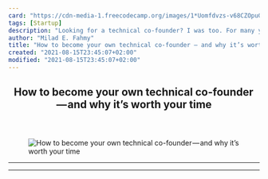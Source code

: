 ```yaml
---
card: "https://cdn-media-1.freecodecamp.org/images/1*Uomfdvzs-v68CZOpuGYoGg.png"
tags: [Startup]
description: "Looking for a technical co-founder? I was too. For many years"
author: "Milad E. Fahmy"
title: "How to become your own technical co-founder — and why it’s worth your time"
created: "2021-08-15T23:45:07+02:00"
modified: "2021-08-15T23:45:07+02:00"
---
```

<div class="site-wrapper">
<main id="site-main" class="site-main outer">
<div class="inner">
<article class="post-full post tag-startup tag-coding tag-entrepreneurship tag-tech tag-programming ">
<header class="post-full-header">
<h1 class="post-full-title">How to become your own technical co-founder — and why it’s worth your time</h1>
</header>
<figure class="post-full-image">
<picture>
<source media="(max-width: 700px)" sizes="1px" srcset="data:image/gif;base64,R0lGODlhAQABAIAAAAAAAP///yH5BAEAAAAALAAAAAABAAEAAAIBRAA7 1w">
<source media="(min-width: 701px)" sizes="(max-width: 800px) 400px,
(max-width: 1170px) 700px,
1400px" srcset="https://cdn-media-1.freecodecamp.org/images/1*Uomfdvzs-v68CZOpuGYoGg.png 300w,
https://cdn-media-1.freecodecamp.org/images/1*Uomfdvzs-v68CZOpuGYoGg.png 600w,
https://cdn-media-1.freecodecamp.org/images/1*Uomfdvzs-v68CZOpuGYoGg.png 1000w,
https://cdn-media-1.freecodecamp.org/images/1*Uomfdvzs-v68CZOpuGYoGg.png 2000w">
<img onerror="this.style.display='none'" src="https://cdn-media-1.freecodecamp.org/images/1*Uomfdvzs-v68CZOpuGYoGg.png" alt="How to become your own technical co-founder — and why it’s worth your time">
</picture>
</figure>
<section class="post-full-content">
<div class="post-content">
</div>
<hr>
<hr>
</section>
</article>
</div>
</main>
</div>
<!-- Google Tag Manager (noscript) -->
<!-- End Google Tag Manager (noscript) -->

